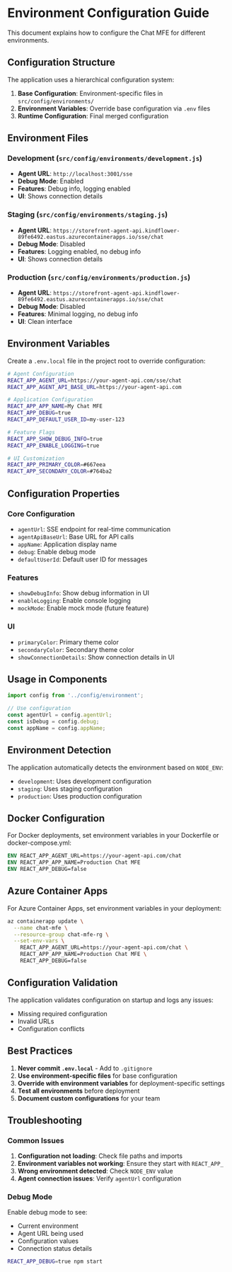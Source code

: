 # Environment Configuration Guide

This document explains how to configure the Chat MFE for different environments.

## Configuration Structure

The application uses a hierarchical configuration system:

1. **Base Configuration**: Environment-specific files in `src/config/environments/`
2. **Environment Variables**: Override base configuration via `.env` files
3. **Runtime Configuration**: Final merged configuration

## Environment Files

### Development (`src/config/environments/development.js`)
- **Agent URL**: `http://localhost:3001/sse`
- **Debug Mode**: Enabled
- **Features**: Debug info, logging enabled
- **UI**: Shows connection details

### Staging (`src/config/environments/staging.js`)
- **Agent URL**: `https://storefront-agent-api.kindflower-89fe6492.eastus.azurecontainerapps.io/sse/chat`
- **Debug Mode**: Disabled
- **Features**: Logging enabled, no debug info
- **UI**: Shows connection details

### Production (`src/config/environments/production.js`)
- **Agent URL**: `https://storefront-agent-api.kindflower-89fe6492.eastus.azurecontainerapps.io/sse/chat`
- **Debug Mode**: Disabled
- **Features**: Minimal logging, no debug info
- **UI**: Clean interface

## Environment Variables

Create a `.env.local` file in the project root to override configuration:

```bash
# Agent Configuration
REACT_APP_AGENT_URL=https://your-agent-api.com/sse/chat
REACT_APP_AGENT_API_BASE_URL=https://your-agent-api.com

# Application Configuration
REACT_APP_APP_NAME=My Chat MFE
REACT_APP_DEBUG=true
REACT_APP_DEFAULT_USER_ID=my-user-123

# Feature Flags
REACT_APP_SHOW_DEBUG_INFO=true
REACT_APP_ENABLE_LOGGING=true

# UI Customization
REACT_APP_PRIMARY_COLOR=#667eea
REACT_APP_SECONDARY_COLOR=#764ba2
```

## Configuration Properties

### Core Configuration
- `agentUrl`: SSE endpoint for real-time communication
- `agentApiBaseUrl`: Base URL for API calls
- `appName`: Application display name
- `debug`: Enable debug mode
- `defaultUserId`: Default user ID for messages

### Features
- `showDebugInfo`: Show debug information in UI
- `enableLogging`: Enable console logging
- `mockMode`: Enable mock mode (future feature)

### UI
- `primaryColor`: Primary theme color
- `secondaryColor`: Secondary theme color
- `showConnectionDetails`: Show connection details in UI

## Usage in Components

```javascript
import config from '../config/environment';

// Use configuration
const agentUrl = config.agentUrl;
const isDebug = config.debug;
const appName = config.appName;
```

## Environment Detection

The application automatically detects the environment based on `NODE_ENV`:

- `development`: Uses development configuration
- `staging`: Uses staging configuration  
- `production`: Uses production configuration

## Docker Configuration

For Docker deployments, set environment variables in your Dockerfile or docker-compose.yml:

```dockerfile
ENV REACT_APP_AGENT_URL=https://your-agent-api.com/chat
ENV REACT_APP_APP_NAME=Production Chat MFE
ENV REACT_APP_DEBUG=false
```

## Azure Container Apps

For Azure Container Apps, set environment variables in your deployment:

```bash
az containerapp update \
  --name chat-mfe \
  --resource-group chat-mfe-rg \
  --set-env-vars \
    REACT_APP_AGENT_URL=https://your-agent-api.com/chat \
    REACT_APP_APP_NAME=Production Chat MFE \
    REACT_APP_DEBUG=false
```

## Configuration Validation

The application validates configuration on startup and logs any issues:

- Missing required configuration
- Invalid URLs
- Configuration conflicts

## Best Practices

1. **Never commit `.env.local`** - Add to `.gitignore`
2. **Use environment-specific files** for base configuration
3. **Override with environment variables** for deployment-specific settings
4. **Test all environments** before deployment
5. **Document custom configurations** for your team

## Troubleshooting

### Common Issues

1. **Configuration not loading**: Check file paths and imports
2. **Environment variables not working**: Ensure they start with `REACT_APP_`
3. **Wrong environment detected**: Check `NODE_ENV` value
4. **Agent connection issues**: Verify `agentUrl` configuration

### Debug Mode

Enable debug mode to see:
- Current environment
- Agent URL being used
- Configuration values
- Connection status details

```bash
REACT_APP_DEBUG=true npm start
```
